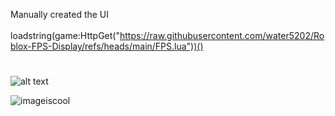 Manually created the UI</br>
</br>
loadstring(game:HttpGet("https://raw.githubusercontent.com/water5202/Roblox-FPS-Display/refs/heads/main/FPS.lua"))()
</br>
#
![alt text](https://img.shields.io/badge/Build-1.0.0-%2520) 

![imageiscool](https://i.ibb.co/8LVDXrVn/fps.gif)
